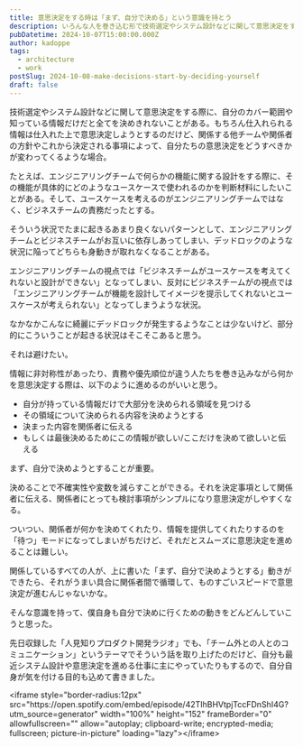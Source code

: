 ```yaml
---
title: 意思決定をする時は「まず、自分で決める」という意識を持とう
description: いろんな人を巻き込む形で技術選定やシステム設計などに関して意思決定をする際に意識したいこと。
pubDatetime: 2024-10-07T15:00:00.000Z
author: kadoppe
tags:
  - architecture
  - work
postSlug: 2024-10-08-make-decisions-start-by-deciding-yourself
draft: false
---
```


技術選定やシステム設計などに関して意思決定をする際に、自分のカバー範囲や知っている情報だけだと全てを決めきれないことがある。もちろん仕入れられる情報は仕入れた上で意思決定しようとするのだけど、関係する他チームや関係者の方針やこれから決定される事項によって、自分たちの意思決定をどうすべきかが変わってくるような場合。

たとえば、エンジニアリングチームで何らかの機能に関する設計をする際に、その機能が具体的にどのようなユースケースで使われるのかを判断材料にしたいことがある。そして、ユースケースを考えるのがエンジニアリングチームではなく、ビジネスチームの責務だったとする。

そういう状況でたまに起きるあまり良くないパターンとして、エンジニアリングチームとビジネスチームがお互いに依存しあってしまい、デッドロックのような状況に陥ってどちらも身動きが取れなくなることがある。

エンジニアリングチームの視点では「ビジネスチームがユースケースを考えてくれないと設計ができない」となってしまい、反対にビジネスチームがの視点では「エンジニアリングチームが機能を設計してイメージを提示してくれないとユースケースが考えられない」となってしまうような状況。

なかなかこんなに綺麗にデッドロックが発生するようなことは少ないけど、部分的にこういうことが起きる状況はそこそこあると思う。

それは避けたい。

情報に非対称性があったり、責務や優先順位が違う人たちを巻き込みながら何かを意思決定する際は、以下のように進めるのがいいと思う。

* 自分が持っている情報だけで大部分を決められる領域を見つける
* その領域について決められる内容を決めようとする
* 決まった内容を関係者に伝える
* もしくは最後決めるためにこの情報が欲しい/ここだけを決めて欲しいと伝える

まず、自分で決めようとすることが重要。

決めることで不確実性や変数を減らすことができる。それを決定事項として関係者に伝える、関係者にとっても検討事項がシンプルになり意思決定がしやすくなる。

ついつい、関係者が何かを決めてくれたり、情報を提供してくれたりするのを「待つ」モードになってしまいがちだけど、それだとスムーズに意思決定を進めることは難しい。

関係しているすべての人が、上に書いた「まず、自分で決めようとする」動きができたら、それがうまい具合に関係者間で循環して、ものすごいスピードで意思決定が進むんじゃないかな。

そんな意識を持って、僕自身も自分で決めに行くための動きをどんどんしていこうと思った。

先日収録した「人見知りプロダクト開発ラジオ」でも、「チーム外との人とのコミュニケーション」というテーマでそういう話を取り上げたのだけど、自分も最近システム設計や意思決定を進める仕事に主にやっていたりもするので、自分自身が気を付ける目的も込めて書きました。

\<iframe style="border-radius:12px" src="https\://open.spotify.com/embed/episode/42TIhBHVtpjTccFDnShI4G?utm\_source=generator" width="100%" height="152" frameBorder="0" allowfullscreen="" allow="autoplay; clipboard-write; encrypted-media; fullscreen; picture-in-picture" loading="lazy">\</iframe>
